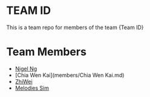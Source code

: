 # TEAM ID
This is a team repo for members of the team {Team ID}

# Team Members

* [Nigel Ng](members/nigelNg.md)
* [Chia Wen Kai](members/Chia Wen Kai.md)
* [ZhiWei](members/zhiwei.md)
* [Melodies Sim](members/melodies.md)
